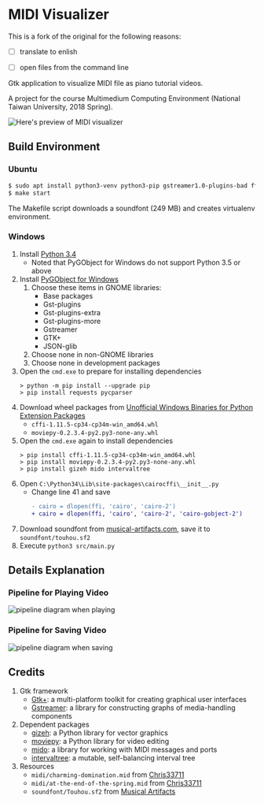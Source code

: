 # MIDI Visualizer

This is a fork of the original for the following reasons:
- [ ] translate to enlish
- [ ] open files from the command line


Gtk application to visualize MIDI file as piano tutorial videos.

A project for the course Multimedium Computing Environment (National Taiwan
University, 2018 Spring).

![Here's preview of MIDI visualizer](doc/images/preview.png)

## Build Environment

### Ubuntu

```bash
$ sudo apt install python3-venv python3-pip gstreamer1.0-plugins-bad ffmpeg libffi-dev
$ make start
```

The Makefile script downloads a soundfont (249 MB) and creates virtualenv
environment.

### Windows

1. Install [Python 3.4](https://www.python.org/downloads/release/python-340/)
    - Noted that PyGObject for Windows do not support Python 3.5 or above
2. Install [PyGObject for Windows](https://sourceforge.net/projects/pygobjectwin32/)
    1. Choose these items in GNOME libraries:
        - Base packages
        - Gst-plugins
        - Gst-plugins-extra
        - Gst-plugins-more
        - Gstreamer
        - GTK+
        - JSON-glib
    2. Choose none in non-GNOME libraries
    3. Choose none in development packages
3. Open the `cmd.exe` to prepare for installing dependencies
    ```batch
    > python -m pip install --upgrade pip
    > pip install requests pycparser
    ```
4. Download wheel packages from [Unofficial Windows Binaries for Python Extension Packages](https://www.lfd.uci.edu/~gohlke/pythonlibs)
    - `cffi‑1.11.5‑cp34‑cp34m‑win_amd64.whl`
    - `moviepy‑0.2.3.4‑py2.py3‑none‑any.whl`
5. Open the `cmd.exe` again to install dependencies
    ```batch
    > pip install cffi‑1.11.5‑cp34‑cp34m‑win_amd64.whl
    > pip install moviepy‑0.2.3.4‑py2.py3‑none‑any.whl
    > pip install gizeh mido intervaltree
    ```
6. Open `C:\Python34\Lib\site-packages\cairocffi\__init__.py`
    - Change line 41 and save
        ```diff
        - cairo = dlopen(ffi, 'cairo', 'cairo-2')
        + cairo = dlopen(ffi, 'cairo', 'cairo-2', 'cairo-gobject-2')
        ```
7. Download soundfont from [musical-artifacts.com](https://musical-artifacts.com/artifacts/433), save it to `soundfont/touhou.sf2`
8. Execute `python3 src/main.py`

## Details Explanation

### Pipeline for Playing Video
![pipeline diagram when playing](doc/images/play_pipeline.png)

### Pipeline for Saving Video
![pipeline diagram when saving](doc/images/save_pipeline.png)

## Credits
1. Gtk framework
    - [Gtk+](https://www.gtk.org/): a multi-platform toolkit for creating graphical user interfaces
    - [Gstreamer](https://gstreamer.freedesktop.org/): a library for constructing graphs of media-handling components
2. Dependent packages
    - [gizeh](https://github.com/Zulko/gizeh): a Python library for vector graphics
    - [moviepy](https://github.com/Zulko/moviepy): a Python library for video editing
    - [mido](https://github.com/olemb/mido/): a library for working with MIDI messages and ports
    - [intervaltree](https://github.com/chaimleib/intervaltree): a mutable, self-balancing interval tree
3. Resources
    - `midi/charming-domination.mid` from [Chris33711](https://youtu.be/psOjoZmGLnA)
    - `midi/at-the-end-of-the-spring.mid` from [Chris33711](https://youtu.be/I3TRDQYr8xI)
    - `soundfont/Touhou.sf2` from [Musical Artifacts](https://musical-artifacts.com/artifacts/433)
